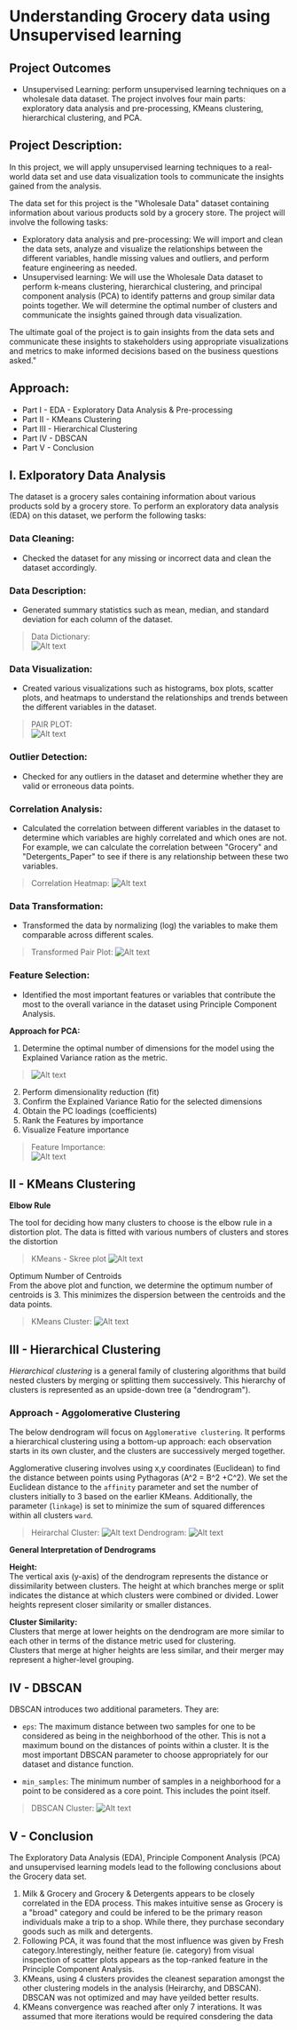 # Understanding Grocery data using Unsupervised learning

## Project Outcomes

- Unsupervised Learning: perform unsupervised learning techniques on a wholesale data dataset. The project involves four main parts: exploratory data analysis and pre-processing, KMeans clustering, hierarchical clustering, and PCA.

## Project Description:

In this project, we will apply unsupervised learning techniques to a real-world data set and use data visualization tools to communicate the insights gained from the analysis.

The data set for this project is the "Wholesale Data" dataset containing information about various products sold by a grocery store.
The project will involve the following tasks:

- Exploratory data analysis and pre-processing: We will import and clean the data sets, analyze and visualize the relationships between the different variables, handle missing values and outliers, and perform feature engineering as needed.
- Unsupervised learning: We will use the Wholesale Data dataset to perform k-means clustering, hierarchical clustering, and principal component analysis (PCA) to identify patterns and group similar data points together. We will determine the optimal number of clusters and communicate the insights gained through data visualization.

The ultimate goal of the project is to gain insights from the data sets and communicate these insights to stakeholders using appropriate visualizations and metrics to make informed decisions based on the business questions asked."

## Approach:

 * Part I - EDA - Exploratory Data Analysis & Pre-processing
 * Part II - KMeans Clustering
 * Part III - Hierarchical Clustering 
 * Part IV - DBSCAN
 * Part V - Conclusion

## I. Exlporatory Data Analysis
The dataset is a grocery sales containing information about various products sold by a grocery store. To perform an exploratory data analysis (EDA) on this dataset, we perform the following tasks: 

### Data Cleaning:
  * Checked the dataset for any missing or incorrect data and clean the dataset accordingly.
### Data Description: 
  * Generated summary statistics such as mean, median, and standard deviation for each column of the dataset. 
  > Data Dictionary:   
  > ![Alt text](images/datadictionary.png)
### Data Visualization: 
  * Created various visualizations such as histograms, box plots, scatter plots, and heatmaps to understand the relationships and trends between the different variables in the dataset. 
  > PAIR PLOT:  
  > ![Alt text](images/pairplot.png)
### Outlier Detection: 
  * Checked for any outliers in the dataset and determine whether they are valid or erroneous data points.
### Correlation Analysis: 
  * Calculated the correlation between different variables in the dataset to determine which variables are highly correlated and which ones are not. For example, we can calculate the correlation between "Grocery" and "Detergents_Paper" to see if there is any relationship between these two variables.
  > Correlation Heatmap: 
  > ![Alt text](images/heatmap.png)
### Data Transformation: 
  * Transformed the data by normalizing (log) the variables to make them comparable across different scales.
> Transformed Pair Plot: 
> ![Alt text](images/pairplot.png)

### Feature Selection: 
  * Identified the most important features or variables that contribute the most to the overall variance in the dataset using Principle Component Analysis.


  **Approach for PCA:** 

1. Determine the optimal number of dimensions for the model using the Explained Variance ration as the metric.
>![Alt text](images/PCA_skree.png)   
2. Perform dimensionality reduction (fit)
3. Confirm the Explained Variance Ratio for the selected dimensions
4. Obtain the PC loadings (coefficients)
5. Rank the Features by importance
6. Visualize Feature importance 
  > Feature Importance:  
  >![Alt text](images/feature_importance.png)
## II - KMeans Clustering
**Elbow Rule**

The tool for deciding how many clusters to choose is the elbow rule in a distortion plot. The data is fitted with various numbers of clusters and stores the distortion  

> KMeans - Skree plot
> ![Alt text](images/centroids_elbow.png)

Optimum Number of Centroids  
From the above plot and function, we determine the optimum number of centroids is 3. This minimizes the dispersion between the centroids and the data points.   

> KMeans Cluster:
> ![Alt text](images/Kmm_cluser.png)
## III - Hierarchical Clustering   
_Hierarchical clustering_ is a general family of clustering algorithms that build nested clusters by merging or splitting them successively. This hierarchy of clusters is represented as an upside-down tree (a "dendrogram").  

### Approach - Aggolomerative Clustering
The below dendrogram will focus on `Agglomerative clustering`.
It performs a hierarchical clustering using a bottom-up approach: each observation starts in its own cluster, and the clusters are successively merged together.

Agglomerative clusering involves using x,y coordinates (Euclidean) to find the distance between points using Pythagoras (A^2 = B^2 +C^2). We set the Euclidean distance to the `affinity` parameter and set the number of clusters initially to 3 based on the earlier KMeans. Additionally, the parameter (`linkage`) is set to minimize the sum of squared differences within all clusters `ward`.

> Heirarchal Cluster: 
> ![Alt text](images/heirarchy_cluster.png)
> Dendrogram: 
> ![Alt text](images/denrogram.png)

**General Interpretation of Dendrograms**

__Height:__  
The vertical axis (y-axis) of the dendrogram represents the distance or dissimilarity between clusters. The height at which branches merge or split indicates the distance at which clusters were combined or divided.  Lower heights represent closer similarity or smaller distances.

__Cluster Similarity:__  
Clusters that merge at lower heights on the dendrogram are more similar to each other in terms of the distance metric used for clustering.  
Clusters that merge at higher heights are less similar, and their merger may represent a higher-level grouping.


## IV - DBSCAN

DBSCAN introduces two additional parameters. They are: 
* `eps`: The maximum distance between two samples for one to be considered as being in the neighborhood of the other. This is not a maximum bound on the distances of points within a cluster. It is the most important DBSCAN parameter to choose appropriately for our dataset and distance function.

* `min_samples`: The minimum number of samples in a neighborhood for a point to be considered as a core point. This includes the point itself.
  
> DBSCAN Cluster: 
> ![Alt text](images/dbscan.png)


## V - Conclusion

The Exploratory Data Analysis (EDA), Principle Component Analysis (PCA) and unsupervised learning models lead to the following conclusions about the Grocery data set. 

   1. Milk & Grocery and Grocery & Detergents appears to be closely correlated in the EDA process. This makes intuitive sense as Grocery is a "broad" category and could be infered to be the primary reason individuals make a trip to a shop. While there, they purchase secondary goods such as milk and detergents. 
   2. Following PCA, it was found that the most influence was given by Fresh category.Interestingly, neither feature (ie. category) from visual inspection of scatter plots appears as the top-ranked feature in the Principle Component Analysis.  
   3. KMeans, using 4 clusters provides the cleanest separation amongst the other clustering models in the analysis (Heirarchy, and DBSCAN). DBSCAN was not optimized and may have yeilded better results. 
   4. KMeans convergence was reached after only 7 interations. It was assumed that more iterations would be required consdering the data  